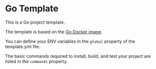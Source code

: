 # Go Template

This is a Go project template.

The template is based on the [Go Docker image](https://hub.docker.com/_/golang/).

You can define your ENV variables in the `global` property of the template.yml file.

The basic commands required to install, build, and test your project are listed in the `commands` property.
